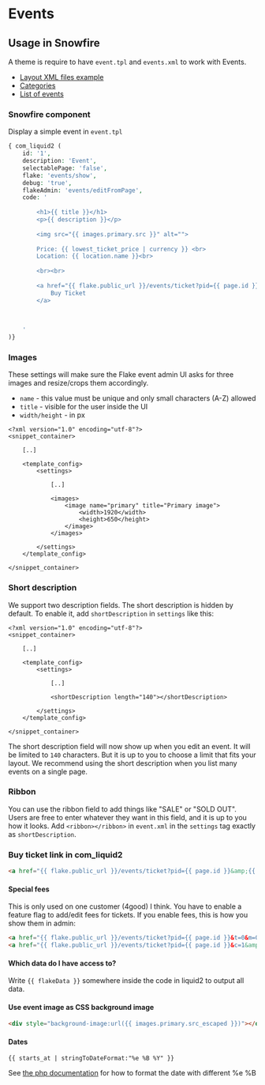 # Events

## Usage in Snowfire

A theme is require to have `event.tpl` and `events.xml` to work with Events. 

* [Layout XML files example](xml-files.md)
* [Categories](categories.md)
* [List of events](list.md)

### Snowfire component 

Display a simple event in `event.tpl`

```php
{ com_liquid2 (
	id: '1',
	description: 'Event',
	selectablePage: 'false',
	flake: 'events/show',
	debug: 'true',
	flakeAdmin: 'events/editFromPage',
	code: '
		
		<h1>{{ title }}</h1>
		<p>{{ description }}</p>
		
		<img src="{{ images.primary.src }}" alt="">
	
		Price: {{ lowest_ticket_price | currency }} <br>
		Location: {{ location.name }}<br>
		
		<br><br>
		
		<a href="{{ flake.public_url }}/events/ticket?pid={{ page.id }}&amp;{{ currentQueryString }}">
			Buy Ticket
		</a>
		
		
		
	'
)}
```

### Images

These settings will make sure the Flake event admin UI asks for three images and resize/crops them accordingly.

* `name` - this value must be unique and only small characters (A-Z) allowed
* `title` - visible for the user inside the UI
* `width/height` - in px

```
<?xml version="1.0" encoding="utf-8"?>
<snippet_container>

    [..]

    <template_config>
        <settings>
        
            [..]

            <images>
                <image name="primary" title="Primary image">
                    <width>1920</width>
                    <height>650</height>
                </image>
            </images>

        </settings>
    </template_config>

</snippet_container>
```

### Short description

We support two description fields. The short description is hidden by default. To enable it, add `shortDescription` in `settings` like this:

```
<?xml version="1.0" encoding="utf-8"?>
<snippet_container>

    [..]

    <template_config>
        <settings>
        
            [..]

            <shortDescription length="140"></shortDescription>

        </settings>
    </template_config>

</snippet_container>
```

The short description field will now show up when you edit an event. It will be limited to `140` characters. But it is up to you to choose a limit that fits your layout. We recommend using the short description when you list many events on a single page. 


### Ribbon

You can use the ribbon field to add things like "SALE" or "SOLD OUT". Users are free to enter whatever they want in this field, and it is up to you how it looks. Add `<ribbon></ribbon>` in `event.xml` in the `settings` tag exactly as `shortDescription`. 


### Buy ticket link in com_liquid2

```html
<a href="{{ flake.public_url }}/events/ticket?pid={{ page.id }}&amp;{{ currentQueryString }}">Buy ticket</a>
```
#### Special fees

This is only used on one customer (4good) I think. You have to enable a feature flag to add/edit fees for tickets. If you enable fees, this is how you show them in admin:

```html
<a href="{{ flake.public_url }}/events/ticket?pid={{ page.id }}&t=0&m=0&amp;{{ currentQueryString }}">Buy ticket with non member fee</a>
<a href="{{ flake.public_url }}/events/ticket?pid={{ page.id }}&c=1&amp;{{ currentQueryString }}">Buy ticket with company fee</a>
```

#### Which data do I have access to?

Write ```{{ flakeData }}``` somewhere inside the code in liquid2 to output all data. 

#### Use event image as CSS background image

```html
<div style="background-image:url({{ images.primary.src_escaped }})"></div>
```

#### Dates

```
{{ starts_at | stringToDateFormat:"%e %B %Y" }}
```

See [the php documentation](http://php.net/manual/en/function.strftime.php) for how to format the date with different %e %B
